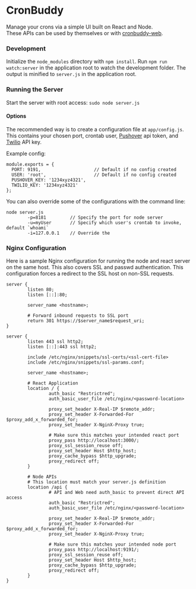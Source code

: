 # CronBuddy
Manage your crons via a simple UI built on React and Node.  
These APIs can be used by themselves or with [cronbuddy-web](https://github.com/ktsosno/cronbuddy-web).

### Development
Initialize the `node_modules` directory with `npm install`.
Run `npm run watch:server` in the application root to watch the development folder. The output is minified to `server.js` in the application root.

### Running the Server
Start the server with root access:
`sudo node server.js`

#### Options
The recommended way is to create a configuration file at `app/config.js`. This contains your chosen port, crontab user, [Pushover](https://pushover.net/) api token, and [Twilio](https://www.twilio.com/) API key.

Example config:
```
module.exports = {
  PORT: 9191,                    // Default if no config created
  USER: 'root',                  // Default if no config created
  PUSHOVER_KEY: '1234xyz4321',
  TWILIO_KEY: '1234xyz4321'
};
```

You can also override some of the configurations with the command line:
```
node server.js 
        -p=8181         // Specify the port for node server
        -u=myUser       // Specify which user's crontab to invoke, default `whoami`
        -i=127.0.0.1    // Override the 
```

### Nginx Configuration
Here is a sample Nginx configuration for running the node and react server on the same host. 
This also covers SSL and passwd authentication. This configuration forces a redirect to the SSL host on non-SSL requests.

```
server {
        listen 80;
        listen [::]:80;

        server_name <hostname>;

        # Forward inbound requests to SSL port
        return 301 https://$server_name$request_uri;
}

server {
        listen 443 ssl http2;
        listen [::]:443 ssl http2;

        include /etc/nginx/snippets/ssl-certs/<ssl-cert-file>
        include /etc/nginx/snippets/ssl-params.conf;

        server_name <hostname>;

        # React Application
        location / {
                auth_basic "Restrictred";
                auth_basic_user_file /etc/nginx/<password-location>

                proxy_set_header X-Real-IP $remote_addr;
                proxy_set_header X-Forwarded-For $proxy_add_x_forwarded_for;
                proxy_set_header X-NginX-Proxy true;

                # Make sure this matches your intended react port
                proxy_pass http://localhost:3000/;
                proxy_ssl_session_reuse off;
                proxy_set_header Host $http_host;
                proxy_cache_bypass $http_upgrade;
                proxy_redirect off;
        }

        # Node APIs
        # This location must match your server.js definition
        location /api {
                # API and Web need auth_basic to prevent direct API access
                auth_basic "Restrictred";
                auth_basic_user_file /etc/nginx/<password-location>

                proxy_set_header X-Real-IP $remote_addr;
                proxy_set_header X-Forwarded-For $proxy_add_x_forwarded_for;
                proxy_set_header X-NginX-Proxy true;

                # Make sure this matches your intended node port
                proxy_pass http://localhost:9191/;
                proxy_ssl_session_reuse off;
                proxy_set_header Host $http_host;
                proxy_cache_bypass $http_upgrade;
                proxy_redirect off;
        }
}
```
